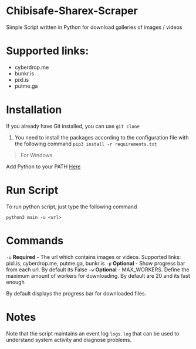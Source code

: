 # Chibisafe-Sharex-Scraper

Simple Script written in Python for download galleries of images / videos

# Supported links:

* cyberdrop.me 
* bunkr.is 
* pixl.is 
* putme.ga

# Installation

If you already have Git installed, you can use `git clone`
1. You need to install the packages according to the configuration file with the following command `pip3 install -r requirements.txt`

> For Windows

Add Python to your PATH [Here](https://docs.python.org/3/using/windows.html)

# Run Script

To run python script, just type the following command

`python3 main -u <url>`

# Commands

`-u` **Required** - The url which contains images or videos. Supported links: pixl.is, cyberdrop.me, putme.ga, bunkr.is 
`-p` **Optional** -  Show progress bar from each url. By default its False
`-w` **Optional** - MAX_WORKERS. Define the maximum amount of workers for downloading. By default are 20 and its fast enough

By default displays the progress bar for downloaded files.

# Notes

Note that the script maintains an event log `logs.log` that can be used to understand system activity and diagnose problems.





